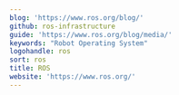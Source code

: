 ```yaml
---
blog: 'https://www.ros.org/blog/'
github: ros-infrastructure
guide: 'https://www.ros.org/blog/media/'
keywords: "Robot Operating System"
logohandle: ros
sort: ros
title: ROS
website: 'https://www.ros.org/'
---
```

